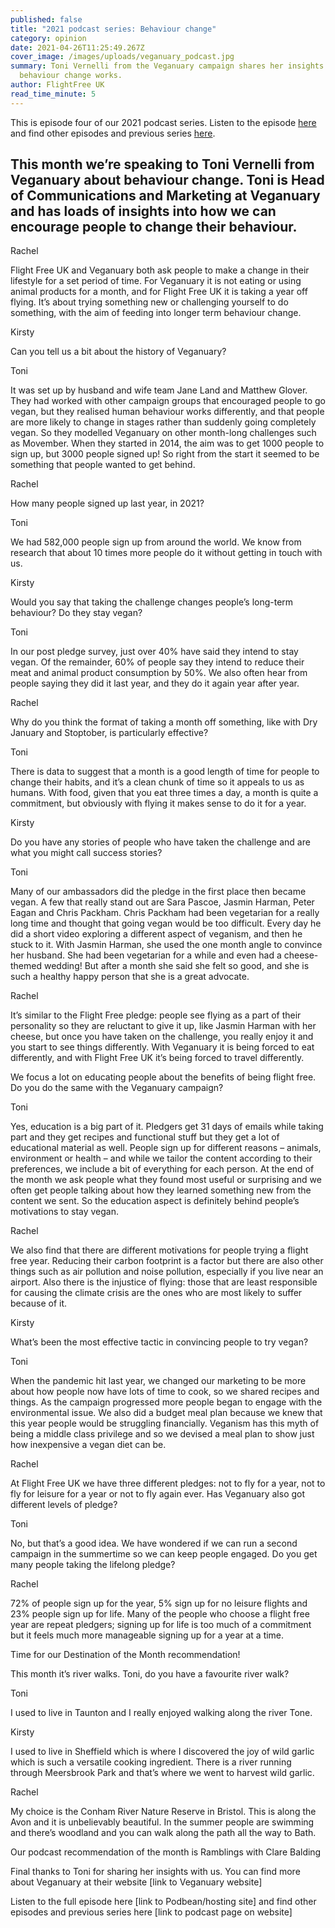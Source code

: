 ```yaml
---
published: false
title: "2021 podcast series: Behaviour change"
category: opinion
date: 2021-04-26T11:25:49.267Z
cover_image: /images/uploads/veganuary_podcast.jpg
summary: Toni Vernelli from the Veganuary campaign shares her insights into how
  behaviour change works.
author: FlightFree UK
read_time_minute: 5
---
```

This is episode four of our 2021 podcast series. Listen to the episode [here](https://www.podbean.com/ew/pb-q9pqg-101c1cb) and find other episodes and previous series [here](/podcast/).

## This month we’re speaking to Toni Vernelli from Veganuary about behaviour change. Toni is Head of Communications and Marketing at Veganuary and has loads of insights into how we can encourage people to change their behaviour. 

Rachel

Flight Free UK and Veganuary both ask people to make a change in their lifestyle for a set period of time. For Veganuary it is not eating or using animal products for a month, and for Flight Free UK it is taking a year off flying. It’s about trying something new or challenging yourself to do something, with the aim of feeding into longer term behaviour change.


Kirsty


Can you tell us a bit about the history of Veganuary?


Toni


It was set up by husband and wife team Jane Land and Matthew Glover. They had worked with other campaign groups that encouraged people to go vegan, but they realised human behaviour works differently, and that people are more likely to change in stages rather than suddenly going completely vegan. So they modelled Veganuary on other month-long challenges such as Movember. When they started in 2014, the aim was to get 1000 people to sign up, but 3000 people signed up! So right from the start it seemed to be something that people wanted to get behind.


Rachel


How many people signed up last year, in 2021?


Toni


We had 582,000 people sign up from around the world. We know from research that about 10 times more people do it without getting in touch with us.


Kirsty


Would you say that taking the challenge changes people’s long-term behaviour? Do they stay vegan?


Toni


In our post pledge survey, just over 40% have said they intend to stay vegan. Of the remainder, 60% of people say they intend to reduce their meat and animal product consumption by 50%. We also often hear from people saying they did it last year, and they do it again year after year.


Rachel


Why do you think the format of taking a month off something, like with Dry January and Stoptober, is particularly effective?


Toni


There is data to suggest that a month is a good length of time for people to change their habits, and it’s a clean chunk of time so it appeals to us as humans. With food, given that you eat three times a day, a month is quite a commitment, but obviously with flying it makes sense to do it for a year.


Kirsty


Do you have any stories of people who have taken the challenge and are what you might call success stories?


Toni


Many of our ambassadors did the pledge in the first place then became vegan. A few that really stand out are Sara Pascoe, Jasmin Harman, Peter Eagan and Chris Packham. Chris Packham had been vegetarian for a really long time and thought that going vegan would be too difficult. Every day he did a short video exploring a different aspect of veganism, and then he stuck to it. With Jasmin Harman, she used the one month angle to convince her husband. She had been vegetarian for a while and even had a cheese-themed wedding! But after a month she said she felt so good, and she is such a healthy happy person that she is a great advocate.


Rachel


It’s similar to the Flight Free pledge: people see flying as a part of their personality so they are reluctant to give it up, like Jasmin Harman with her cheese, but once you have taken on the challenge, you really enjoy it and you start to see things differently. With Veganuary it is being forced to eat differently, and with Flight Free UK it’s being forced to travel differently. 

We focus a lot on educating people about the benefits of being flight free. Do you do the same with the Veganuary campaign?


Toni 


Yes, education is a big part of it. Pledgers get 31 days of emails while taking part and they get recipes and functional stuff but they get a lot of educational material as well. People sign up for different reasons – animals, environment or health – and while we tailor the content according to their preferences, we include a bit of everything for each person. At the end of the month we ask people what they found most useful or surprising and we often get people talking about how they learned something new from the content we sent. So the education aspect is definitely behind people’s motivations to stay vegan.


Rachel


We also find that there are different motivations for people trying a flight free year. Reducing their carbon footprint is a factor but there are also other things such as air pollution and noise pollution, especially if you live near an airport. Also there is the injustice of flying: those that are least responsible for causing the climate crisis are the ones who are most likely to suffer because of it.


Kirsty


What’s been the most effective tactic in convincing people to try vegan?


Toni


When the pandemic hit last year, we changed our marketing to be more about how people now have lots of time to cook, so we shared recipes and things. As the campaign progressed more people began to engage with the environmental issue. We also did a budget meal plan because we knew that this year people would be struggling financially. Veganism has this myth of being a middle class privilege and so we devised a meal plan to show just how inexpensive a vegan diet can be.


Rachel


At Flight Free UK we have three different pledges: not to fly for a year, not to fly for leisure for a year or not to fly again ever. Has Veganuary also got different levels of pledge?


Toni


No, but that’s a good idea. We have wondered if we can run a second campaign in the summertime so we can keep people engaged. Do you get many people taking the lifelong pledge?


Rachel


72% of people sign up for the year, 5% sign up for no leisure flights and 23% people sign up for life. Many of the people who choose a flight free year are repeat pledgers; signing up for life is too much of a commitment but it feels much more manageable signing up for a year at a time.

Time for our Destination of the Month recommendation!


This month it’s river walks. Toni, do you have a favourite river walk?

Toni

I used to live in Taunton and I really enjoyed walking along the river Tone. 

Kirsty

I used to live in Sheffield which is where I discovered the joy of wild garlic which is such a versatile cooking ingredient. There is a river running through Meersbrook Park and that’s where we went to harvest wild garlic.

Rachel

My choice is the Conham River Nature Reserve in Bristol. This is along the Avon and it is unbelievably beautiful. In the summer people are swimming and there’s woodland and you can walk along the path all the way to Bath.

Our podcast recommendation of the month is Ramblings with Clare Balding

Final thanks to Toni for sharing her insights with us. You can find more about Veganuary at their website \[link to Veganuary website]



Listen to the full episode here \[link to Podbean/hosting site] and find other episodes and previous series here \[link to podcast page on website]